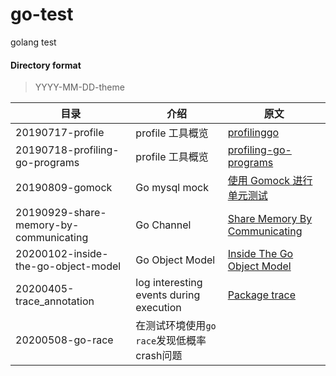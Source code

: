# go-test
golang test

#### Directory format
> YYYY-MM-DD-theme

| 目录                             | 介绍                 | 原文                                                                      |
|---------------------------------|----------------------|--------------------------------------------------------------------------|
| 20190717-profile                | profile 工具概览      | [profilinggo](https://github.com/samonzeweb/profilinggo)                 |
| 20190718-profiling-go-programs  | profile 工具概览      | [profiling-go-programs](https://blog.golang.org/profiling-go-programs)   |
| 20190809-gomock  | Go mysql mock      | [使用 Gomock 进行单元测试](https://segmentfault.com/a/1190000017132133)   |
| 20190929-share-memory-by-communicating  | Go Channel      | [Share Memory By Communicating](https://blog.golang.org/share-memory-by-communicating)   |
| 20200102-inside-the-go-object-model  | Go Object Model      | [Inside The Go Object Model](https://blog.golang.org/share-memory-by-communicating)   |
| 20200405-trace_annotation  | log interesting events during execution     | [Package trace](https://golang.org/pkg/runtime/trace/#hdr-User_annotation)   |
| 20200508-go-race  | 在测试环境使用`go race`发现低概率crash问题     |   |